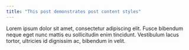 ```yaml
---
title: "This post demonstrates post content styles"
---
```


Lorem ipsum dolor sit amet, consectetur adipiscing elit. Fusce bibendum neque
eget nunc mattis eu sollicitudin enim tincidunt. Vestibulum lacus tortor,
ultricies id dignissim ac, bibendum in velit.
